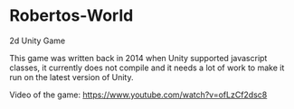 # Robertos-World
 2d Unity Game

 This game was written back in 2014 when Unity supported javascript classes, it currently does not compile and it needs a lot of work to make it run on the latest version of Unity.

Video of the game:
https://www.youtube.com/watch?v=ofLzCf2dsc8
